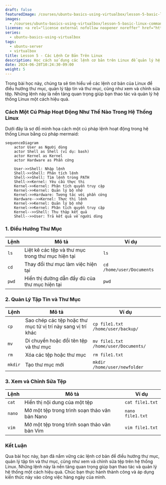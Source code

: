 ```yaml
---
draft: false
featuredImage: /courses/ubuntu-basics-using-virtualbox/lesson-5-basic-linux-commands.webp
images:
  - /courses/ubuntu-basics-using-virtualbox/lesson-5-basic-linux-commands.webp
license: <a rel="license external nofollow noopener noreffer" href="https://creativecommons.org/licenses/by-nc/4.0/" target="_blank">CC BY-NC 4.0</a>
series:
  - ubuntu-basics-using-virtualbox
tags:
  - ubuntu-server
  - virtualbox
title: Lesson 5 - Các Lệnh Cơ Bản Trên Linux
description: Học cách sử dụng các lệnh cơ bản trên Linux để quản lý hệ thống và tương tác với hệ điều hành.
date: 2024-06-28T10:24:30-09:00
weight: 5
---
```


Trong bài học này, chúng ta sẽ tìm hiểu về các lệnh cơ bản của Linux để điều hướng thư mục, quản lý tập tin và thư mục, cũng như xem và chỉnh sửa tệp. Những lệnh này là nền tảng quan trọng giúp bạn thao tác và quản lý hệ thống Linux một cách hiệu quả.

### Cách Một Cú Pháp Hoạt Động Như Thế Nào Trong Hệ Thống Linux

Dưới đây là sơ đồ minh họa cách một cú pháp lệnh hoạt động trong hệ thống Linux bằng cú pháp mermaid:

```mermaid
sequenceDiagram
    actor User as Người dùng
    actor Shell as Shell (ví dụ: bash)
    actor Kernel as Kernel
    actor Hardware as Phần cứng
    
    User->>Shell: Nhập lệnh
    Shell->>Shell: Phân tích lệnh
    Shell->>Shell: Tìm lệnh trong PATH
    Shell->>Kernel: Yêu cầu thực thi
    Kernel->>Kernel: Phân tích quyền truy cập
    Kernel->>Kernel: Quản lý bộ nhớ
    Kernel->>Hardware: Tương tác với phần cứng
    Hardware-->>Kernel: Thực thi lệnh
    Kernel->>Kernel: Quản lý bộ nhớ
    Kernel->>Kernel: Phân tích quyền truy cập
    Kernel-->>Shell: Thu thập kết quả
    Shell-->>User: Trả kết quả về người dùng
```

### 1. Điều Hướng Thư Mục

| Lệnh | Mô tả | Ví dụ |
|------|-------|-------|
| `ls` | Liệt kê các tệp và thư mục trong thư mục hiện tại | `ls` |
| `cd` | Thay đổi thư mục làm việc hiện tại | `cd /home/user/Documents` |
| `pwd` | Hiển thị đường dẫn đầy đủ của thư mục hiện tại | `pwd` |

### 2. Quản Lý Tập Tin và Thư Mục

| Lệnh | Mô tả | Ví dụ |
|------|-------|-------|
| `cp` | Sao chép các tệp hoặc thư mục từ vị trí này sang vị trí khác | `cp file1.txt /home/user/backup/` |
| `mv` | Di chuyển hoặc đổi tên tệp và thư mục | `mv file1.txt /home/user/Documents/` |
| `rm` | Xóa các tệp hoặc thư mục | `rm file1.txt` |
| `mkdir` | Tạo thư mục mới | `mkdir /home/user/newfolder` |

### 3. Xem và Chỉnh Sửa Tệp

| Lệnh | Mô tả | Ví dụ |
|------|-------|-------|
| `cat` | Hiển thị nội dung của một tệp | `cat file1.txt` |
| `nano` | Mở một tệp trong trình soạn thảo văn bản Nano | `nano file1.txt` |
| `vim` | Mở một tệp trong trình soạn thảo văn bản Vim | `vim file1.txt` |

### Kết Luận

Qua bài học này, bạn đã nắm vững các lệnh cơ bản để điều hướng thư mục, quản lý tập tin và thư mục, cũng như xem và chỉnh sửa tệp trên hệ thống Linux. Những lệnh này là nền tảng quan trọng giúp bạn thao tác và quản lý hệ thống một cách hiệu quả. Chúc bạn thực hành thành công và áp dụng kiến thức này vào công việc hàng ngày của mình.
